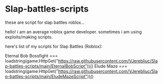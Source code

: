 # Slap-battles-scripts
these are script for slap battles roblox...

hello! i am an average roblox game developer.
sometimes i am using exploits/making scripts.

here's list of my scripts for Slap Battles (Roblox):

Eternal Bob Bossfight === loadstring(game:HttpGet("https://raw.githubusercontent.com/VJerebliuc/Slap-battles-scripts/main/EternalBobScript"))()
Elude Maze === loadstring(game:HttpGet("https://raw.githubusercontent.com/VJerebliuc/Slap-battles-scripts/main/EludeMazeScript"))()
